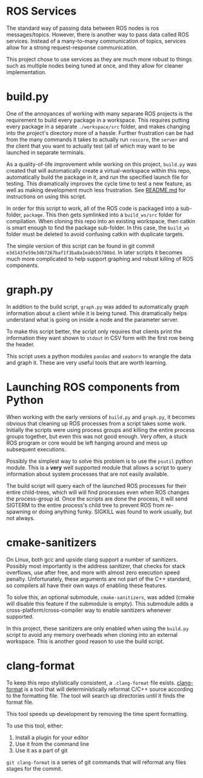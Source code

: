 # ROS Services

The standard way of passing data between ROS nodes is ros messages/topics.
However, there is another way to pass data called ROS services. Instead of a
many-to-many communication of topics, services allow for a strong
request-response communication.

This project chose to use services as they are much more robust to things such
as multiple nodes being tuned at once, and they allow for cleaner
implementation.

# build.py

One of the annoyances of working with many separate ROS projects is the
requirement to build every package in a workspace. This requires putting every
package in a separate `./workspace/src` folder, and makes changing into the
project's directory more of a hassle. Further frustration can be had from the
many commands it takes to actually run `roscore`, the `server` and the client
that you want to actually test (all of which may want to be launched in
separate terminals.

As a quality-of-life improvement while working on this project, `build.py` was
created that will automatically create a virtual-workspace within this repo,
automatically build the package in it, and run the specified launch file for
testing. This dramatically improves the cycle time to test a new feature, as
well as making development much less frustration. See [README.md](../README.md)
for instructions on using this script.

In order for this script to work, all of the ROS code is packaged into a
sub-folder, `package`. This then gets symlinked into a `build_ws/src` folder
for compilation. When cloning this repo into an existing workspace, then catkin
is smart enough to find the package sub-folder. In this case, the `build_ws`
folder must be deleted to avoid confusing catkin with duplicate targets.

The simple version of this script can be found in git commit
`e3d143fe59e3d67267baf1f3ba8a1ea0cb5780bd`. In later scripts it becomes much
more complicated to help support graphing and robust killing of ROS components.

# graph.py

In addition to the build script, `graph.py` was added to automatically graph
information about a client while it is being tuned. This dramatically helps
understand what is going on inside a node and the parameter server.

To make this script better, the script only requires that clients print the
information they want shown to `stdout` in CSV form with the first row being
the header.

This script uses a python modules `pandas` and `seaborn` to wrangle the data
and graph it. These are very useful tools that are worth learning.

# Launching ROS components from Python

When working with the early versions of `build.py` and `graph.py`, it becomes
obvious that cleaning up ROS processes from a script takes some work. Initially
the scripts were using process groups and killing the entire process groups
together, but even this was not good enough. Very often, a stuck ROS program or
core would be left hanging around and mess up subsequent executions.

Possibly the simplest way to solve this problem is to use the `psutil` python
module. This is a **very** well supported module that allows a script to query
information about system processes that are not easily available.

The build script will query each of the launched ROS processes for their entire
child-trees, which will will find processes even when ROS changes the
process-group id. Once the scripts are done the process, it will send SIGTERM
to the entire process's child tree to prevent ROS from re-spawning or doing
anything funky. SIGKILL was found to work usually, but not always.

# cmake-sanitizers

On Linux, both gcc and upside clang support a number of sanitizers. Possibly
most importantly is the address sanitizer, that checks for stack overflows, use
after free, and more with almost zero execution speed penalty. Unfortunately,
these arguments are not part of the C++ standard, so compilers all have their
own ways of enabling these features.

To solve this, an optional submodule, `cmake-sanitizers`, was added (cmake will
disable this feature if the submodule is empty). This submodule adds a
cross-platform/cross-compiler way to enable sanitizers whenever supported.

In this project, these sanitizers are only enabled when using the `build.py`
script to avoid any memory overheads when cloning into an external workspace.
This is another good reason to use the build script.

# clang-format

To keep this repo stylistically consistent, a `.clang-format` file exists.
[clang-format](https://clang.llvm.org/docs/ClangFormatStyleOptions.html) is a
tool that will deterministically reformat C/C++ source according to the
formatting file. The tool will search up directories until it finds the format
file.

This tool speeds up development by removing the time spent formatting.

To use this tool, either:
 1. Install a plugin for your editor
 2. Use it from the command line
 3. Use it as a part of git

 `git clang-format` is a series of git commands that will reformat any files
 stages for the commit.
